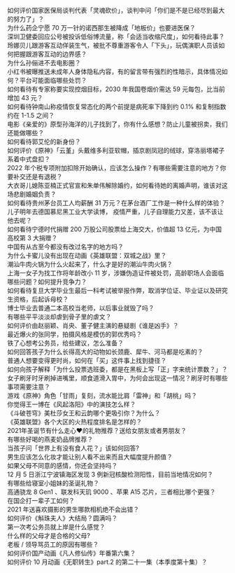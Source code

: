 如何评价国家医保局谈判代表「灵魂砍价」，谈判中问「你们是不是已经尽到最大的努力了」？  
为什么药企宁愿 70 万一针的诺西那生被降成「地板价」也要进医保？  
深圳卫健委回应公号被投诉低俗博流量，称「会适当收缩尺度」，如何看待此事？  
玲娜贝儿跟游客互动佯装生气，被批不尊重游客令人「下头」，玩偶演职人员该如何把握跟游客互动的边界感？  
为什么孙俪进不去电影圈？  
小红书被曝推送未成年人身体隐私内容，有的留言带有强烈的性暗示，具体情况如何？平台可能面临哪些处罚？  
如何看待有专家称要实现控烟目标，2030 年我国卷烟价需达 59 元每包，比当前增加 43 元？  
如何看待钟南山称疫情恢复常态化的两个前提是病死率下降到约 0.1% 和复制指数约在 1-1.5 之间？  
电影《亲爱的》原型孙海洋的儿子找到了，你有什么感想？防止儿童被拐卖，我们还能做哪些？  
如何看待郭艾伦的新身份？  
如何评价《原神》「云堇」头戴维多利亚软帽，插京剧凤冠的绒球，穿洛丽塔裙子系着中式盘扣？  
2022 年个税专项附加扣除开始确认，应该怎么操作？有哪些需要注意的地方？你要补交还是有退税？  
大衣哥儿媳陈亚楠正式官宣和朱单伟解除婚约，如何看待她的离婚声明，谁该对这场悲剧婚姻负责？  
如何看待贵州茅台员工人均薪酬 31 万元？在茅台酒厂工作是一种什么样的体验？  
儿子明年去德国慕尼黑工业大学读博， 疫情严重，儿子自理能力又差，该不该让他去呢？  
如何看待宁德时代捐赠 200 万股公司股票给上海交大，价值超 13 亿元，为中国高校第 3 大捐赠？  
中国有从古至今都没有改过名字的地方吗？  
为什么卡蜜儿没有出现在动画《英雄联盟：双城之战》里？  
潮汕牛肉火锅为什么火起来了，什么才是好的潮汕牛肉火锅？  
上海一女子为找工作将年龄改小 11 岁，涉嫌伪造证件被处罚，高龄职场人会面临哪些问题？如何提升竞争力？  
如何看待复旦大学毕业生最后一科考试被举报作弊，取消学位证、毕业证以及研究生资格，后起诉母校？  
博士毕业去普通二本高校当老师，以后事业就毁了吗？  
有哪些平平淡淡却虐到骨子里的虐文？  
如何评价由赵丽颖、肖央、董子健主演的悬疑剧《谁是凶手》？  
最近爆火的张同学，拍摄风格是模仿的郭优秀吗？  
铁了心想考公务员，给些建议，怎么准备？  
如何回答孩子为什么长得高大的动物如长颈鹿、犀牛、河马都是吃素的？  
普通人想要变得更时尚，如何在「买」这件事上找到捷径？  
如何向孩子解释「为什么投票选班委，都是在黑板上写「正」字来统计票数？」？  
女子刷牙时牙刷掉进嘴里，顺食道滑入胃中，为何会出现这一情况？刷牙时有哪些事项需要注意？  
游戏《原神》角色「甘雨」复刻，流水能比肩「雷神」和「胡桃」吗？  
你觉得王一博在《风起洛阳》中的演技怎么样？  
《斗破苍穹》美杜莎女王和云韵哪个更吸引你？为什么？  
《英雄联盟》各个大区的火热程度排名是怎样的？  
2021年圣诞节有什么走心❤的礼物推荐？送给女朋友或者男朋友？  
有哪些好喝的燕麦奶品牌推荐？  
当孩子问「世界上有没有食人花？」该如何回答?  
男生应该怎么化妆才能让别人看不出来而且大幅度提升颜值？  
如果父母不同意的感情，你还会坚持吗？  
12 月 5 日浙江宁波镇海区发现 3 例新冠核酸检测阳性，目前当地情况如何？  
有哪些给寝室小姐妹的圣诞礼物？  
高通骁龙 8 Gen1 、联发科天玑 9000 、苹果 A15 芯片，三者相比哪个更强？  
在国企打一辈子工如何？  
2021 年送喜欢摄影的男生哪款相机绝不会出错？  
如何评价《斛珠夫人》大结局？圆满吗？  
第一次考公务员就上岸是什么感觉？  
什么样的父母才是合格的父母?  
老板 / 领导骂员工的原因有哪些？  
如何评价国产动画《凡人修仙传》年番第六集？  
如何评价 10 月动画《无职转生》part.2 的第二十一集（本季度第十集）？  
